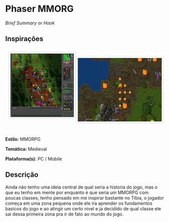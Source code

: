 ##
# **Phaser MMORG**

_Brief Summary or Hook_

## Inspirações
<div style="display: grid;
  grid-template-columns: auto auto;
  padding: 10px;">
<img src="./doc/tibia.jpg" aling="center" style="border: 1px solid #ddd;
  border-radius: 4px;
  padding: 5px;
  height: 200px;
  width: 200px;"/>

<img src="./doc/zezenia.jpg" aling="center" style="border: 1px solid #ddd;
  border-radius: 4px;
  padding: 5px;
  height: 200px;
  width: 265px;"/>
</div>

**Estilo:** MMORPG

**Temática:** Medieval

**Plataforma(s):** PC / Mobile

## Descrição
 Ainda não tenho uma ideia central de qual seria a historia do jogo, mas o que eu tenho em mente por enquanto é que seria um MMORPG com poucas classes, tenho pensado em me inspirar bastante no Tibia, o jogador começa em uma zona pequena onde ele ira aprender os fundamentos basicos do jogo e ao atingir um certo nivel e ja decidido de qual classe ele sai dessa primeira zona pra ir de fato ao mundo do jogo.

